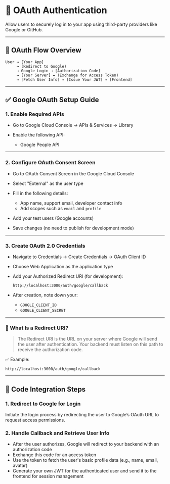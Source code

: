 # 🔐 OAuth Authentication

Allow users to securely log in to your app using third-party providers like Google or GitHub.

---

## 🔄 OAuth Flow Overview

```
User → [Your App] 
     → (Redirect to Google) 
     → Google Login → [Authorization Code]
     → [Your Server] ↔ (Exchange for Access Token)
     → [Fetch User Info] → [Issue Your JWT] → [Frontend]
```

---

## ✅ Google OAuth Setup Guide

### 1. Enable Required APIs

* Go to Google Cloud Console → APIs & Services → Library
* Enable the following API:

  * Google People API

---

### 2. Configure OAuth Consent Screen

* Go to OAuth Consent Screen in the Google Cloud Console
* Select "External" as the user type
* Fill in the following details:

  * App name, support email, developer contact info
  * Add scopes such as `email` and `profile`
* Add your test users (Google accounts)
* Save changes (no need to publish for development mode)

---

### 3. Create OAuth 2.0 Credentials

* Navigate to Credentials → Create Credentials → OAuth Client ID

* Choose Web Application as the application type

* Add your Authorized Redirect URI (for development):

  ```
  http://localhost:3000/auth/google/callback
  ```

* After creation, note down your:

  * `GOOGLE_CLIENT_ID`
  * `GOOGLE_CLIENT_SECRET`

---

### 📌 What Is a Redirect URI?

> The Redirect URI is the URL on your server where Google will send the user after authentication.
> Your backend must listen on this path to receive the authorization code.

✅ Example:

```
http://localhost:3000/auth/google/callback
```

---

## 🧩 Code Integration Steps

### 1. Redirect to Google for Login

Initiate the login process by redirecting the user to Google’s OAuth URL to request access permissions.

### 2. Handle Callback and Retrieve User Info

* After the user authorizes, Google will redirect to your backend with an authorization code
* Exchange this code for an access token
* Use the token to fetch the user's basic profile data (e.g., name, email, avatar)
* Generate your own JWT for the authenticated user and send it to the frontend for session management
